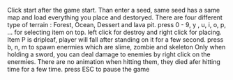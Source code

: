 Click start after the game start. 
Than enter a seed, same seed has a same map and load everything you place and destoryed.
There are four different type of terrain : Forest, Ocean, Dessert and lava pit.
press 0 - 9, y , u, i, o, p, ... for selecting item on top. 
left click for destroy and right click for placing. 
Item P is dripleaf, player will fall after standing on it for a few second.
press b, n, m to spawn enermies which are slime, zombie and skeleton
Only when holding a sword, you can deal damage to enemies by right click on the enermies. There are no animation when hitting them, they died afer hitting time for a few time.
press ESC to pause the game
